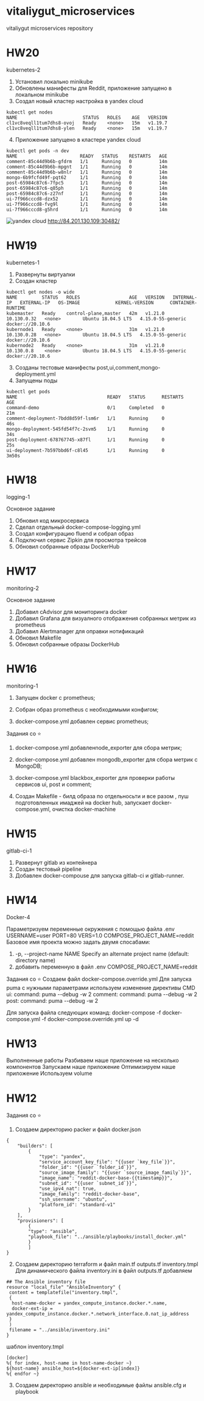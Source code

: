 # vitaliygut_microservices
vitaliygut microservices repository

HW20
=========================================
kubernetes-2

1. Установил локально minikube
2. Обновлены манифесты для Reddit, приложение запущено в локальном minikube
3. Создал новый кластер настройка в yandex cloud
```
kubectl get nodes                                 
NAME                        STATUS   ROLES    AGE   VERSION
cl1vc8veqll1tum7dhs8-ovoj   Ready    <none>   15m   v1.19.7
cl1vc8veqll1tum7dhs8-ylen   Ready    <none>   15m   v1.19.7
```
4. Приложение запущено в кластере yandex cloud
```
kubectl get pods -n dev       
NAME                       READY   STATUS    RESTARTS   AGE
comment-85c44d9b6b-gfdrm   1/1     Running   0          14m
comment-85c44d9b6b-mpgnt   1/1     Running   0          14m
comment-85c44d9b6b-w8nlr   1/1     Running   0          14m
mongo-6b9fcfd49f-pqt62     1/1     Running   0          14m
post-65984c87c6-7fpc5      1/1     Running   0          14m
post-65984c87c6-q85ph      1/1     Running   0          14m
post-65984c87c6-z27nf      1/1     Running   0          14m
ui-7f966cccd8-dzx52        1/1     Running   0          14m
ui-7f966cccd8-fvg9l        1/1     Running   0          14m
ui-7f966cccd8-g5hrd        1/1     Running   0          14m
```
![yandex cloud](https://user-images.githubusercontent.com/27003519/116011348-32be3f00-a62d-11eb-99df-9ea8fd8b7503.png)
http://84.201.130.109:30482/



HW19
=========================================
kubernetes-1

1. Развернуты виртуалки
2. Создан кластер 
```
kubectl get nodes -o wide
NAME         STATUS   ROLES                  AGE   VERSION   INTERNAL-IP   EXTERNAL-IP   OS-IMAGE             KERNEL-VERSION      CONTAINER-RUNTIME
kubemaster   Ready    control-plane,master   42m   v1.21.0   10.130.0.32   <none>        Ubuntu 18.04.5 LTS   4.15.0-55-generic   docker://20.10.6
kubernode1   Ready    <none>                 31m   v1.21.0   10.130.0.28   <none>        Ubuntu 18.04.5 LTS   4.15.0-55-generic   docker://20.10.6
kubernode2   Ready    <none>                 31m   v1.21.0   10.130.0.8    <none>        Ubuntu 18.04.5 LTS   4.15.0-55-generic   docker://20.10.6
```
3. Созданы тестовые манифесты post,ui,comment,mongo-deployment.yml
5. Запущены поды 
```
kubectl get pods
NAME                                 READY   STATUS      RESTARTS   AGE
command-demo                         0/1     Completed   0          21m
comment-deployment-7bdd8d59f-lsm6r   1/1     Running     0          46s
mongo-deployment-545fd54f7c-2svm5    1/1     Running     0          34s
post-deployment-678767745-x87fl      1/1     Running     0          25s
ui-deployment-7b597bbd6f-c8l45       1/1     Running     0          3m50s
```

HW18
=========================================
logging-1

Основное задание
1. Обновил код микросервиса
2. Сделал отдельный docker-compose-logging.yml
3. Создал конфигурацию fluend и собрал образ
4. Подключил сервис Zipkin для просмотра трейсов
5. Обновил собранные образы DockerHub

HW17
=========================================
monitoring-2

Основное задание
1. Добавил cAdvisor для мониторинга docker
2. Добавил Grafana для визуалного отображения собранных метрик из prometheus
3. Добавил Alertmanager для оправки нотификаций
4. Обновил Makefile 
5. Обновил собранные образы DockerHub

HW16
=========================================
monitoring-1

1. Запущен docker  с prometheus;

2. Собран образ prometheus с необходимыми конфигом;

3. docker-compose.yml добавлен сервис prometheus;

Задания со ⭐
1. docker-compose.yml добавленnode_exporter для сбора метрик;

2. docker-compose.yml  добавлен mongodb_exporter для сбора метрик с MongoDB; 

3. docker-compose.yml blackbox_exporter для проверки работы сервисов ui, post и comment;

4. Создан Makefile - билд образа по отдельносьти и все разом , пуш подготовленных имаджей на docker hub, запускает docker-compose.yml, очистка docker-machine

HW15
=========================================
gitlab-ci-1

1. Развернут gitlab из контейнера
2. Создан тестовый pipeline
3. Добавлен docker-compouse для запуска gitlab-ci и gitlab-runner.

HW14
=========================================
Docker-4

Параметризуем переменные окружения с помощью файла .env
USERNAME=user
PORT=80
VERS=1.0
COMPOSE_PROJECT_NAME=reddit
Базовое имя проекта можно задать двумя спосабами:
  1.   -p, --project-name NAME     Specify an alternate project name
                              (default: directory name)
  2. добавить переменную в файл .env COMPOSE_PROJECT_NAME=reddit

Задания со ⭐
Создаем файл docker-compose.override.yml
Для запуска puma с нужными параметрами используем изменение директивы CMD
  ui:
    command: puma --debug -w 2
  comment:
    command: puma --debug -w 2
  post:
    command: puma --debug -w 2

Для запуска файла следующих команд: docker-compose -f docker-compose.yml -f docker-compose.override.yml up -d

HW13
=========================================

Выполненные работы
Разбиваем наше приложение на несколько компонентов
Запускаем наше приложение
Оптимизируем наше приложение
Используем volume

HW12
=========================================
Задания со ⭐
1. Создаем директорию packer и файл docker.json
```
{
    "builders": [
        {
            "type": "yandex",
            "service_account_key_file": "{{user `key_file`}}",
            "folder_id": "{{user `folder_id`}}",
            "source_image_family": "{{user `source_image_family`}}",
            "image_name": "reddit-docker-base-{{timestamp}}",
            "subnet_id": "{{user `subnet_id`}}",
            "use_ipv4_nat": true,
            "image_family": "reddit-docker-base",
            "ssh_username": "ubuntu",
            "platform_id": "standard-v1"
        }
    ],
    "provisioners": [
        {
        "type": "ansible",
        "playbook_file": "../ansible/playbooks/install_docker.yml"
        }
        ]
}
```
2. Создаем директорию terraform и файл main.tf outputs.tf inventory.tmpl
Для динамического файла inventory.ini в файл outputs.tf добавляем 
```
## The Ansible inventory file
resource "local_file" "AnsibleInventory" {
 content = templatefile("inventory.tmpl",
 {
  host-name-docker = yandex_compute_instance.docker.*.name,
  docker-ext-ip = yandex_compute_instance.docker.*.network_interface.0.nat_ip_address
 }
 )
 filename = "../ansible/inventory.ini"
}
```
шаблон inventory.tmpl 
```
[docker]
%{ for index, host-name in host-name-docker ~}
${host-name} ansible_host=${docker-ext-ip[index]}
%{ endfor ~}
```
3. Создаем директорию ansible и необходимые файлы ansible.cfg и playbook
